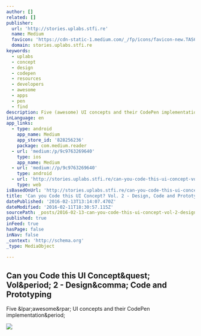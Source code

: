 ```yaml
---
author: []
related: []
publisher:
  url: 'http://stories.uplabs.stfi.re'
  name: Medium
  favicon: 'https://cdn-static-1.medium.com/_/fp/icons/favicon-new.TAS6uQ-Y7kcKgi0xjcYHXw.ico'
  domain: stories.uplabs.stfi.re
keywords:
  - uplabs
  - concept
  - design
  - codepen
  - resources
  - developers
  - awesome
  - apps
  - pen
  - find
description: Five (awesome) UI concepts and their CodePen implementation.
inLanguage: en
app_links:
  - type: android
    app_name: Medium
    app_store_id: '828256236'
    package: com.medium.reader
  - url: 'medium:/p/9c9763269640'
    type: ios
    app_name: Medium
  - url: 'medium://p/9c9763269640'
    type: android
  - url: 'http://stories.uplabs.stfi.re/can-you-code-this-ui-concept-vol-2-9c9763269640'
    type: web
isBasedOnUrl: 'http://stories.uplabs.stfi.re/can-you-code-this-ui-concept-vol-2-9c9763269640?sf=rbbrgr#.v3gf85h5o'
title: 'Can you Code this UI Concept? Vol. 2 - Design, Code and Prototyping'
datePublished: '2016-02-13T13:14:07.470Z'
dateModified: '2016-02-11T18:30:57.115Z'
sourcePath: _posts/2016-02-13-can-you-code-this-ui-concept-vol-2-design-code-and-prot.md
published: true
inFeed: true
hasPage: false
inNav: false
_context: 'http://schema.org'
_type: MediaObject

---
```

<article style=""><h1>Can you Code this UI Concept&amp;quest; Vol&amp;period; 2 - Design&amp;comma; Code and Prototyping</h1><p>Five &amp;lpar;awesome&amp;rpar; UI concepts and their CodePen implementation&amp;period;</p><img src="https://cdn-images-1.medium.com/max/800/1*eEa4woRL5vja-6PMg6nU4Q.gif" /></article>